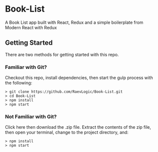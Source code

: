 # Book-List
A Book List app built with React, Redux and a simple boilerplate from Modern React with Redux

## Getting Started
There are two methods for getting started with this repo.

### Familiar with Git?
Checkout this repo, install dependencies, then start the gulp process with the following:

```
> git clone https://github.com/RaevLogic/Book-List.git
> cd Book-List
> npm install
> npm start
```
### Not Familiar with Git?
Click here then download the .zip file. Extract the contents of the zip file, then open your terminal, change to the project directory, and:

```
> npm install
> npm start
```
